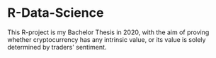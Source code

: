 # R-Data-Science
This R-project is my Bachelor Thesis in 2020, with the aim of proving whether cryptocurrency has any intrinsic value, 
or its value is solely determined by traders' sentiment.
